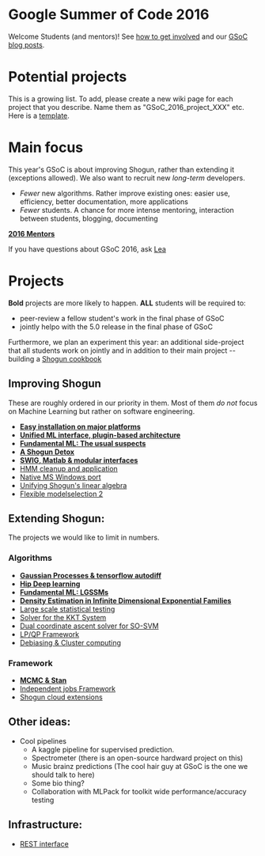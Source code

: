 # Google Summer of Code 2016
Welcome Students (and mentors)! See [how to get involved](https://github.com/shogun-toolbox/shogun/wiki/Getting-involved) and our [GSoC blog posts](https://github.com/shogun-toolbox/shogun/wiki/GSoC-follow-up-blog-posts).

# Potential projects
This is a growing list. To add, please create a new wiki page for each project that you describe. Name them as "GSoC_2016_project_XXX" etc. Here is a [template](GSoC_project_template).

# Main focus
This year's GSoC is about improving Shogun, rather than extending it (exceptions allowed). We also want to recruit new *long-term* developers.

 * *Fewer* new algorithms. Rather improve existing ones: easier use, efficiency, better documentation, more applications
 * *Fewer* students. A chance for more intense mentoring, interaction between students, blogging, documenting

**[2016 Mentors](GSoC_2016_mentors_students)**

If you have questions about GSoC 2016, ask [Lea](https://github.com/shogun-toolbox/shogun/wiki/Lea-Goetz)

# Projects
**Bold** projects are more likely to happen. **ALL** students will be required to:

 * peer-review a fellow student's work in the final phase of GSoC
 * jointly helpo with the 5.0 release in the final phase of GSoC

Furthermore, we plan an experiment this year: an additional side-project that all students work on jointly and in addition to their main project -- building a [Shogun cookbook](GSoC_2016_project_cookbook)

## Improving Shogun
These are roughly ordered in our priority in them. Most of them *do not* focus on Machine Learning but rather on software engineering.

 * [**Easy installation on major platforms**](GSoC_2015_project_installation)
 * [**Unified ML interface, plugin-based architecture**](GSoC_2015_plugin)
 * [**Fundamental ML: The usual suspects**](GSoC_2016_project_fundamental_usual_suspects)
 * [**A Shogun Detox**](GSoC_2015_clean_up_infrastructure)
 * [**SWIG, Matlab & modular interfaces**](GSoC_2015_project_swig)
 * [HMM cleanup and application](GSoC_2015_project_hmms)
 * [Native MS Windows port](GSoC_2015_windows)
 * [Unifying Shogun's linear algebra](GSoC_2015_project_linalg)
 * [Flexible modelselection 2](GSoC_2015_project_modelselection)
 
## Extending Shogun:
The projects we would like to limit in numbers.

### Algorithms
 * [**Gaussian Processes & tensorflow autodiff**](GSoC_2016_project_large_gps)
 * [**Hip Deep learning**](GSoC_2015_project_deep_learning)
 * [**Fundamental ML: LGSSMs**](GSoC_2015_project_fundamental)
 * [**Density Estimation in Infinite Dimensional Exponential Families**](GSoC_2015_project_kernel_infinite_exponential)
 * [Large scale statistical testing](GSoC_2015_project_large_testing)
 * [Solver for the KKT System](GSoC_2015_project_kkt)
 * [Dual coordinate ascent solver for SO-SVM](GSoC_2015_project_dca_sosvm)
 * [LP/QP Framework](GSoC_2015_project_lpqp)
 * [Debiasing & Cluster computing](GSoC_2015_project_debiasing)


### Framework
 * [**MCMC & Stan**](GSoC_2015_project_MCMC_Stan)
 * [Independent jobs Framework](GSoC_2015_cluster_shogun)
 * [Shogun cloud extensions](GSoC_2015_cloud_shogun)


## Other ideas:
 * Cool pipelines
   * A kaggle pipeline for supervised prediction.
   * Spectrometer (there is an open-source hardward project on this)
   * Music brainz predictions (The cool hair guy at GSoC is the one we should talk to here)
   * Some bio thing?
   * Collaboration with MLPack for toolkit wide performance/accuracy testing

## Infrastructure:
 * [REST interface](GSoC_2015_project_rest)
